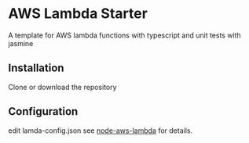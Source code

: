 # AWS Lambda Starter

A template for AWS lambda functions with typescript and unit tests with jasmine


## Installation

Clone or download the repository

## Configuration

edit lamda-config.json see [node-aws-lambda](https://github.com/ThoughtWorksStudios/node-aws-lambda) for details.


